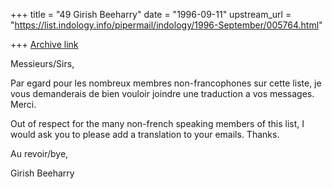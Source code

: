 +++
title = "49 Girish Beeharry"
date = "1996-09-11"
upstream_url = "https://list.indology.info/pipermail/indology/1996-September/005764.html"

+++
[Archive link](https://list.indology.info/pipermail/indology/1996-September/005764.html)

Messieurs/Sirs,

Par egard pour les nombreux membres non-francophones sur cette liste, je vous 
demanderais de bien vouloir joindre une traduction a vos messages. Merci.

Out of respect for the many non-french speaking members of this list, I would 
ask you to please add a translation to your emails. Thanks.

Au revoir/bye,

Girish Beeharry




